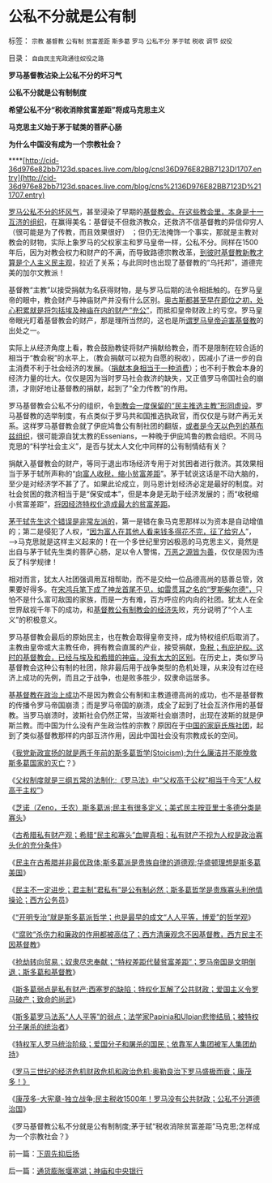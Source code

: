 # 公私不分就是公有制

标签： `宗教` `基督教` `公有制` `贫富差距` `斯多葛` `罗马` `公私不分` `茅于轼` `税收` `调节` `奴役` 

目录： `自由民主宪政通往奴役之路`

**罗马基督教沾染上公私不分的坏习气**

**公私不分就是公有制制度**

**希望公私不分“税收消除贫富差距”将成马克思主义**

**马克思主义始于茅于轼类的菩萨心肠**

**为什么中国没有成为一个宗教社会？**

****[http://cid-36d976e82bb7123d.spaces.live.com/blog/cns!36D976E82BB7123D!1707.entry](http://cid-36d976e82bb7123d.spaces.live.com/blog/cns%2136D976E82BB7123D%211707.entry)

[罗马公私不分的坏风气](../../../2010/8/20/公私不分!税收民主化1500年弯路！.md)，甚至浸染了早期的[基督教会。在这些教会里，本身是十一互济的组织](../../../2010/5/21/基督教个人主义价值观简史.md)，在赢得美名：基督徒不但救济教众，还救济不信基督教的异信仰穷人（很可能是为了传教，而且效果很好）
；但仍无法掩饰一个事实，那就是主教对教会的财物，实际上象罗马的父权家主和罗马皇帝一样，公私不分。同样在1500年后，因为对教会权力和财产的不满，而导致路德宗教改革，[到彼时基督教新教才算是个人主义民主观](../../../2010/5/21/基督教个人主义价值观简史.md)，拉近了关系；与此同时也出现了基督教的“乌托邦”，道德完美的加尔文教派！

基督教“主教”以接受捐献为名获得财物，是与罗马后期的法令相抵触的。在罗马皇帝的眼中，教会财产与神庙财产并没有什么区别。[奥古斯都甚至早在即位之初，处心积累就是将包括埃及神庙在内的财产“充公”](../../../2010/5/8/神庙构成了法老时代经济生活中事实上的采邑.md)，而抵扣皇帝财政上的亏空。罗马皇帝眼光盯着基督教会的财产，那是理所当然的，这也是所[谓罗马皇帝迫害基督教](../../../2010/8/4/罗马皇帝对基督教的几次“迫害”是实在法冲突.md)的出处之一。



实际上从经济角度上看，教会鼓励教徒将财产捐献给教会，而不是限制在较合适的相当于“教会税”的水平上，（教会捐献可以视为自愿的税收），因减小了进一步的自主消费不利于社会经济的发展。（[捐献本身相当于一种消费](../../../2009/10/29/低人权和低治权的等效性，慈善的消费性质.md)）；也不利于教会本身的经济力量的壮大。仅仅是因为当时罗马社会救济的缺失，又正值罗马帝国社会的崩溃，才刚好地让基督教的捐献，起到了“全力传教”的作用。

罗马基督教会公私不分的组织，令[到教会一度保留的“民主推选主教”形同虚设](../../../2010/3/16/基督教并非民主必要前提，也无必然关系.md)。罗马基督教的选举制度，有点类似于罗马共和国推选执政官，而仅仅是与财产再无关系。这样罗马基督教会就了伊庇鸠鲁公有制社团的翻版，[或者是今天以色列的基布兹组织](../../../2009/6/25/社会主义生产实践和马恩主义的社会军事化色彩.md)，很可能源自犹太教的Essenians，一种晚于伊庇鸠鲁的教会组织。不同马克思的“科学社会主义”，是否与犹太人文化中同样的公有制情结有关？

捐献入基督教会的财产，等同于退出市场经济专用于对贫困者进行救济。其效果相当于茅于轼所声称的“[向富人收税，缩小贫富差距](../../../2007/10/26/不要要平均主义作为加税的理由.md)”。茅于轼说这话是不动大脑的，至少是对经济学不甚了了。如果此论成立，则马恩计划经济必定是最好的制度。对社会贫困的救济相当于是“保安成本”，但是本身是无助于经济发展的；而“收税缩小贫富差距”，[将因经济特权化造成最大的贫富差距](../../../2009/8/28/贫富差距核心矛盾是特权等级文化.md)。

[茅于轼先生这个错误是非常左派的](../../../2009/11/15/民主“主义”乌托邦和北欧社会主义.md)，第一是错在象马克思那样以为资本是自动增值的；第二是侵犯了人权，“[因为富人在其他人看来钱多得花不完，征了给穷人](../../../2009/8/27/富人不需要保护，特权才需要保护.md)”，——>马克思就是这样主义起来的！在一个多世纪里穷凶极恶的马克思主义，竟然是出自与茅于轼先生类的菩萨心肠，足以令人警惕，[万恶之源皆为善](../../../2009/5/5/万恶之源皆为善.md)，仅仅是因为违反了科学规律！

相对而言，犹太人社团强调用互相帮助，而不是交给一位品德高尚的慈善总管，效果要好得多。在[宋鸿兵笔下成了神龙首尾不见，如雷贯耳之名的“罗斯柴尔德”，](../../../2009/6/11/疑险从无！恐惧可以杀人.md)只怕不是什么富可敌国的家族，而是一方有难，百方呼应的内向的社团。犹太人在全世界敌视千年下的成功，和[基督教公有制教会的经济失](../../../2010/8/7/伊庇鸠鲁近似以色列基布兹公有制是其衰落原因.md)败，充分说明了“个人主义”的积极意义。

罗马基督教会最后的原始民主，也在教会取得皇帝支持，成为特权组织后取消了。主教由皇帝或大主教任命，拥有教会直属的产业，接受捐献，[免税；有庇护权。这时的基督教会，已经与埃及和希腊的神庙，没有太大的区别](http://darthvad.blog.163.com/blog/static/53399470201062982522267/)。在历史上，类似罗马基督教会这种公有制的社团，除非最后用于战争类型的危机处理，从来没有过在经济上成功的先例，而且之于战争，也是败多胜少，奴隶命运居多。

基[基督教在政治上成功](../../../2010/8/4/基督教为神化皇帝而成罗马国教.md)不是因为教会公有制和主教道德高尚的成功，也不是基督教的传播令罗马帝国崩溃；而是罗马帝国的崩溃，成全了起到了社会互济作用的基督教。当罗马崩溃时，波斯社会仍然正常，当波斯社会崩溃时，出现在波斯的就是伊斯兰教。而中国为什么没有产生政治性的宗教？原因在于[中国的家庭氏族社团](../../../2010/8/5/西方古代公有制文化缺乏家庭元素.md)，起到了类似基督教那样的内部互济作用，因此中国社会没有宗教成长的空间。

《[我党新政宣扬的就是两千年前的斯多葛哲学(Stoicism);为什么廉洁并不能挽救斯多葛国家的灭亡](../../../2010/8/8/廉政救国论者请了解两千年前的斯多葛哲学(Stoicism).md)？》

《[父权制度就是三纲五常的法制化;《罗马法》中“父权高于公权”相当于今天“人权高于主权”](../../../2010/8/8/罗马父权制度就是三纲五常的法制化.md)》

《[芝诺（Zeno，壬农）斯多葛派;民主有很多定义；美式民主按亚里士多德分类是寡头](../../../2010/8/16/美式民主属“寡头民主”；芝诺的斯多葛派.md)》

《[古希腊私有财产观；希腊“民主和寡头”血腥真相；私有财产不视为人权是政治寡头化的充分条件](../../../2010/8/17/私有财产是古希腊大帽子.md)》

《[民主在古希腊并非最优政体;斯多葛派是贵族自律的道德观;华盛顿理想是斯多葛美国](../../../2010/8/17/华盛顿理想是斯多葛美国;民主在古希腊并非最优政体.md)》

《[民主不一定进步；君主制“君私有”是公有制必然；斯多葛哲学是贵族寡头利他情操论；西方公务员](../../../2010/8/17/民主未必进步;；“君权私有”是公有制的必然.md)》

《[“开明专治”就是斯多葛派哲学；也是最早的成文“人人平等，博爱”的哲学观](../../../2010/8/18/罗马斯多葛皇帝们是孔儒难以想象的清廉奉公.md)》

《[“腐败”杀伤力和廉政的作用都被高估了；西方清廉观念不因基督教，西方民主不因基督教](../../../2010/8/18/腐败和廉政的影响都被高估了；斯多葛没能拯救罗马.md)》

《[抢劫转向贸易；奴隶尽忠奉献；“特权差距代替贫富差距”；罗马帝国是文明倒退；斯多葛和基督教](../../../2010/8/19/抢劫转贸易；斯多葛廉洁“特权代替贫富差距”.md)》

《[斯多葛弱点是私有财产;西塞罗的缺陷；特权化瓦解了公共财政；爱国主义令罗马破产；致命的尚武](../../../2010/8/19/斯多葛伦理弱点，和西塞罗的私有财产.md)》

《[斯多葛罗马法系“人人平等”的弱点；法学家Papinia和Ulpian悲惨结局；被特权分子屠杀的统治者](../../../2010/8/19/首倡人人生而平等的罗马法学家的悲惨结局.md)》

《[特权军人罗马统治阶级；爱国分子和屠杀的国民；依靠军人集团被军人集团劫持](../../../2010/8/20/罗马帝国屠杀国民的爱国军人集团.md)》

《[罗马三世纪的经济危机财政危机和政治危机;奥勒良治下罗马盛极而衰；康茂多！》](../../../2010/8/20/财政危机！康茂多错了！死了！成了昏君了！.md)

《[康茂多-大宪章-独立战争;民主税收1500年！罗马没有公共财政；公私不分道德治国](../../../2010/8/20/公私不分!税收民主化1500年弯路！.md)》

《罗马基督教公私不分就是公有制制度;茅于轼“税收消除贫富差距”马克思;怎样成为一个宗教社会？》

前一篇：[下周先抑后扬](../../../2010/8/20/下周先抑后扬.md)

后一篇：[通货膨胀堰塞湖；神庙和中央银行](../../../2010/8/20/通货膨胀堰塞湖；神庙和中央银行.md)